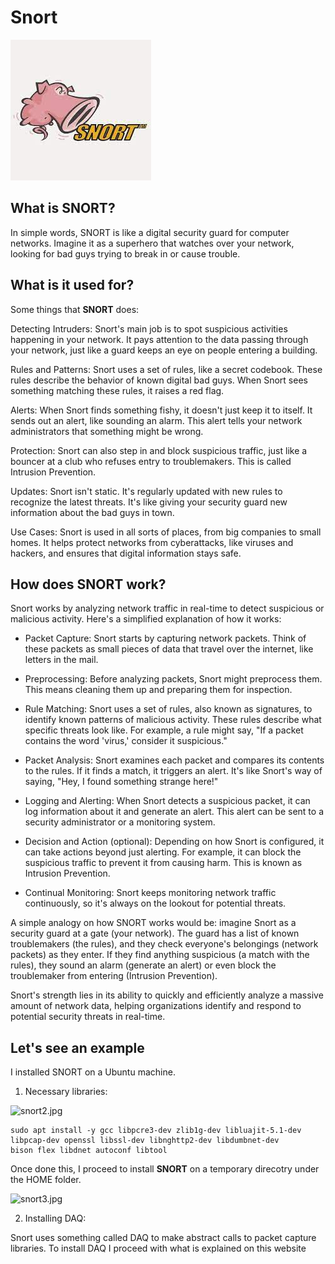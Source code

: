 # Snort

![snort1.jpg](imgs/snort1.jpg)

## What is SNORT?  

In simple words, SNORT is like a digital security guard for computer networks. Imagine it as a superhero that watches over your network, looking for bad guys trying to break in or cause trouble.

## What is it used for?

Some things that <b>SNORT</b> does:

Detecting Intruders: Snort's main job is to spot suspicious activities happening in your network. It pays attention to the data passing through your network, just like a guard keeps an eye on people entering a building.

Rules and Patterns: Snort uses a set of rules, like a secret codebook. These rules describe the behavior of known digital bad guys. When Snort sees something matching these rules, it raises a red flag.

Alerts: When Snort finds something fishy, it doesn't just keep it to itself. It sends out an alert, like sounding an alarm. This alert tells your network administrators that something might be wrong.

Protection: Snort can also step in and block suspicious traffic, just like a bouncer at a club who refuses entry to troublemakers. This is called Intrusion Prevention.

Updates: Snort isn't static. It's regularly updated with new rules to recognize the latest threats. It's like giving your security guard new information about the bad guys in town.

Use Cases: Snort is used in all sorts of places, from big companies to small homes. It helps protect networks from cyberattacks, like viruses and hackers, and ensures that digital information stays safe.

## How does SNORT work?  

Snort works by analyzing network traffic in real-time to detect suspicious or malicious activity. Here's a simplified explanation of how it works:

- Packet Capture: Snort starts by capturing network packets. Think of these packets as small pieces of data that travel over the internet, like letters in the mail.

- Preprocessing: Before analyzing packets, Snort might preprocess them. This means cleaning them up and preparing them for inspection.

- Rule Matching: Snort uses a set of rules, also known as signatures, to identify known patterns of malicious activity. These rules describe what specific threats look like. For example, a rule might say, "If a packet contains the word 'virus,' consider it suspicious."

- Packet Analysis: Snort examines each packet and compares its contents to the rules. If it finds a match, it triggers an alert. It's like Snort's way of saying, "Hey, I found something strange here!"

- Logging and Alerting: When Snort detects a suspicious packet, it can log information about it and generate an alert. This alert can be sent to a security administrator or a monitoring system.

- Decision and Action (optional): Depending on how Snort is configured, it can take actions beyond just alerting. For example, it can block the suspicious traffic to prevent it from causing harm. This is known as Intrusion Prevention.

- Continual Monitoring: Snort keeps monitoring network traffic continuously, so it's always on the lookout for potential threats.

A simple analogy on how SNORT works would be: imagine Snort as a security guard at a gate (your network). The guard has a list of known troublemakers (the rules), and they check everyone's belongings (network packets) as they enter. If they find anything suspicious (a match with the rules), they sound an alarm (generate an alert) or even block the troublemaker from entering (Intrusion Prevention).

Snort's strength lies in its ability to quickly and efficiently analyze a massive amount of network data, helping organizations identify and respond to potential security threats in real-time.

## Let's see an example

I installed SNORT on a Ubuntu machine.

1) Necessary libraries:

![snort2.jpg](imgs/snort2.jpg)

```
sudo apt install -y gcc libpcre3-dev zlib1g-dev libluajit-5.1-dev libpcap-dev openssl libssl-dev libnghttp2-dev libdumbnet-dev
bison flex libdnet autoconf libtool
```
Once done this, I proceed to install <b>SNORT</b> on a temporary direcotry under the HOME folder.

![snort3.jpg](imgs/snort3.jpg)

2) Installing DAQ:
   
Snort uses something called DAQ to make abstract calls to packet capture libraries. To install DAQ I proceed with what is explained on this website 

